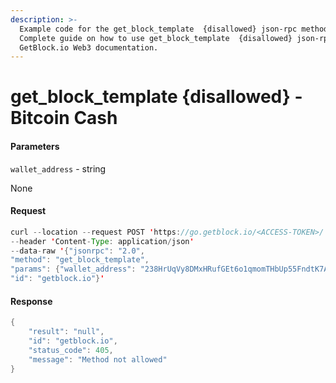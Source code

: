 ```yaml
---
description: >-
  Example code for the get_block_template  {disallowed} json-rpc method.
  Сomplete guide on how to use get_block_template  {disallowed} json-rpc in
  GetBlock.io Web3 documentation.
---
```


# get\_block\_template {disallowed} - Bitcoin Cash

#### Parameters

`wallet_address` - string

None

#### Request

```java
curl --location --request POST 'https://go.getblock.io/<ACCESS-TOKEN>/' 
--header 'Content-Type: application/json' 
--data-raw '{"jsonrpc": "2.0",
"method": "get_block_template",
"params": {"wallet_address": "238HrUqVy8DMxHRufGEt6o1qmomTHbUp55FndtK7ABEuc2hUJQZFGjMZXNtsKQaAaZiVgnBuJgcG2Lt1ZEKcjv5s6fwStLv"},
"id": "getblock.io"}'
```

#### Response

```java
{
    "result": "null",
    "id": "getblock.io",
    "status_code": 405,
    "message": "Method not allowed"
}
```
